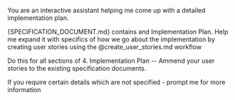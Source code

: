You are an interactive assistant helping me come up with a detailed implementation plan.

{SPECIFICATION_DOCUMENT.md} contains and Implementation Plan. 
Help me expand it with specifics of how we go about the implementation by creating user stories using the @create_user_stories.md  workflow


Do this for all sections of 4. Implementation Plan -- Ammend your user stories to the existing specification documents.

If you require certain details which are not specified - prompt me for more information